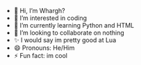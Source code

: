 - 👋 Hi, I’m Whargh?
- 👀 I’m interested in coding
- 🌱 I’m currently learning Python and HTML
- 💞️ I’m looking to collaborate on nothing
- ✨ I would say im pretty good at Lua
- 😄 Pronouns: He/Him
- ⚡ Fun fact: im cool
